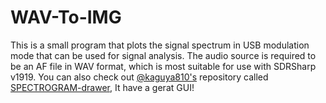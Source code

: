 # WAV-To-IMG
This is a small program that plots the signal spectrum in USB modulation mode that can be used for signal analysis. 
The audio source is required to be an AF file in WAV format, which is most suitable for use with SDRSharp v1919. 
You can also check out [@kaguya810's](https://github.com/kaguya810/ "Github User @kaguya810") repository called [SPECTROGRAM-drawer](https://github.com/kaguya810/SPECTROGRAM-drawer "A easy tools to draw Signal spectrogram with Python"), It have a gerat GUI! 
